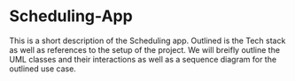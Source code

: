 # Scheduling-App
This is a short description of the Scheduling app. Outlined is the Tech stack as well as references to the setup of the project. We will breifly outline the UML classes and their interactions as well as a sequence diagram for the outlined use case.